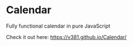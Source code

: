 # Calendar
Fully functional calendar in pure JavaScript

Check it out here: https://v381.github.io/Calendar/
